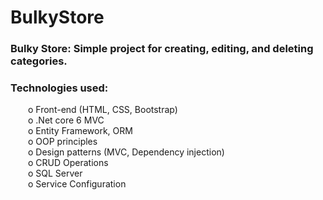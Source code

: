 # BulkyStore

### Bulky Store: Simple project for creating, editing, and deleting categories.
### Technologies used: <br>
&emsp;&emsp;o Front-end (HTML, CSS, Bootstrap) <br>
&emsp;&emsp;o .Net core 6 MVC<br>
&emsp;&emsp;o Entity Framework, ORM<br>
&emsp;&emsp;o OOP principles<br>
&emsp;&emsp;o Design patterns (MVC, Dependency injection)<br>
&emsp;&emsp;o CRUD Operations<br>
&emsp;&emsp;o SQL Server<br>
&emsp;&emsp;o Service Configuration<br>

